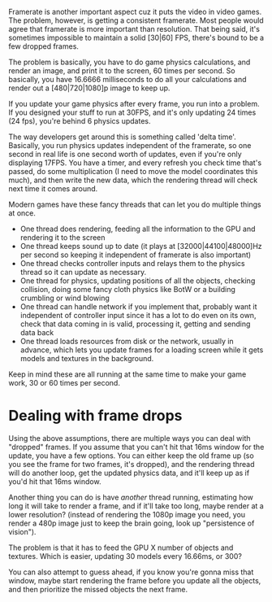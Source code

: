 Framerate is another important aspect cuz it puts the video in video games. The problem, however, is getting a consistent framerate. Most people would agree that framerate is more important than resolution. That being said, it's sometimes impossible to maintain a solid [30|60] FPS, there's bound to be a few dropped frames.

The problem is basically, you have to do game physics calculations, and render an image, and print it to the screen, 60 times per second. So basically, you have 16.6666 milliseconds to do all your calculations and render out a [480|720|1080]p image to keep up.

If you update your game physics after every frame, you run into a problem. If you designed your stuff to run at 30FPS, and it's only updating 24 times (24 fps), you're behind 6 physics updates.

The way developers get around this is something called 'delta time'. Basically, you run physics updates independent of the framerate, so one second in real life is one second worth of updates, even if you're only displaying 17FPS. You have a timer, and every refresh you check time that's passed, do some multiplication (I need to move the model coordinates this much), and then write the new data, which the rendering thread will check next time it comes around.

Modern games have these fancy threads that can let you do multiple things at once. 

* One thread does rendering, feeding all the information to the GPU and rendering it to the screen
* One thread keeps sound up to date (it plays at [32000|44100|48000]Hz per second so keeping it independent of framerate is also important)
* ‎One thread checks controller inputs and relays them to the physics thread so it can update as necessary.
* ‎One thread for physics, updating positions of all the objects, checking collision, doing some fancy cloth physics like BotW or a building crumbling or wind blowing
* ‎One thread can handle network if you implement that, probably want it independent of controller input since it has a lot to do even on its own, check that data coming in is valid, processing it, getting and sending data back
* ‎One thread loads resources from disk or the network, usually in advance, which lets you update frames for a loading screen while it gets models and textures in the background.

Keep in mind these are all running at the same time to make your game work, 30 or 60 times per second.

# Dealing with frame drops
Using the above assumptions, there are multiple ways you can deal with "dropped" frames. If you assume that you can't hit that 16ms window for the update, you have a few options. You can either keep the old frame up (so you see the frame for two frames, it's dropped), and the rendering thread will do another loop, get the updated physics data, and it'll keep up as if you'd hit that 16ms window.

Another thing you can do is have *another* thread running, estimating how long it will take to render a frame, and if it'll take too long, maybe render at a lower resolution? (instead of rendering the 1080p image you need, you render a 480p image just to keep the brain going, look up "persistence of vision").

The problem is that it has to feed the GPU X number of objects and textures. Which is easier, updating 30 models every 16.66ms, or 300?

You can also attempt to guess ahead, if you know you're gonna miss that window, maybe start rendering the frame before you update all the objects, and then prioritize the missed objects the next frame.
